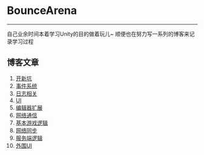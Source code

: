 # BounceArena

---

自己业余时间本着学习Unity的目的做着玩儿~
顺便也在努力写一系列的博客来记录学习过程

## 博客文章
1. [开新坑](http://inspoy.cc/wordpress/index.php/133.html)
2. [事件系统](http://inspoy.cc/wordpress/index.php/135.html)
3. [日志相关](http://inspoy.cc/wordpress/index.php/142.html)
4. [UI](http://inspoy.cc/wordpress/index.php/145.html)
5. [编辑器扩展](http://inspoy.cc/wordpress/index.php/149.html)
6. [网络通信]()
7. [基本游戏逻辑]()
8. [网络同步]()
9. [服务端逻辑]()
10. [外围UI]()
